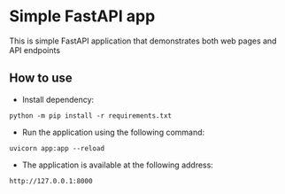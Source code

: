 # Simple FastAPI app
This is simple FastAPI application that demonstrates both web pages and API endpoints

## How to use
- Install dependency:
```
python -m pip install -r requirements.txt
```
- Run the application using the following command:
```
uvicorn app:app --reload
```
- The application is available at the following address:
```
http://127.0.0.1:8000
```
